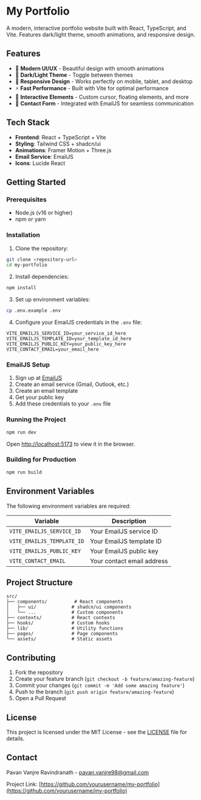 # My Portfolio

A modern, interactive portfolio website built with React, TypeScript, and Vite. Features dark/light theme, smooth animations, and responsive design.

## Features

- 🎨 **Modern UI/UX** - Beautiful design with smooth animations
- 🌙 **Dark/Light Theme** - Toggle between themes
- 📱 **Responsive Design** - Works perfectly on mobile, tablet, and desktop
- ⚡ **Fast Performance** - Built with Vite for optimal performance
- 🎯 **Interactive Elements** - Custom cursor, floating elements, and more
- 📧 **Contact Form** - Integrated with EmailJS for seamless communication

## Tech Stack

- **Frontend**: React + TypeScript + Vite
- **Styling**: Tailwind CSS + shadcn/ui
- **Animations**: Framer Motion + Three.js
- **Email Service**: EmailJS
- **Icons**: Lucide React

## Getting Started

### Prerequisites

- Node.js (v16 or higher)
- npm or yarn

### Installation

1. Clone the repository:
```bash
git clone <repository-url>
cd my-portfolio
```

2. Install dependencies:
```bash
npm install
```

3. Set up environment variables:
```bash
cp .env.example .env
```

4. Configure your EmailJS credentials in the `.env` file:
```env
VITE_EMAILJS_SERVICE_ID=your_service_id_here
VITE_EMAILJS_TEMPLATE_ID=your_template_id_here
VITE_EMAILJS_PUBLIC_KEY=your_public_key_here
VITE_CONTACT_EMAIL=your_email_here
```

### EmailJS Setup

1. Sign up at [EmailJS](https://www.emailjs.com/)
2. Create an email service (Gmail, Outlook, etc.)
3. Create an email template
4. Get your public key
5. Add these credentials to your `.env` file

### Running the Project

```bash
npm run dev
```

Open [http://localhost:5173](http://localhost:5173) to view it in the browser.

### Building for Production

```bash
npm run build
```

## Environment Variables

The following environment variables are required:

| Variable | Description |
|----------|-------------|
| `VITE_EMAILJS_SERVICE_ID` | Your EmailJS service ID |
| `VITE_EMAILJS_TEMPLATE_ID` | Your EmailJS template ID |
| `VITE_EMAILJS_PUBLIC_KEY` | Your EmailJS public key |
| `VITE_CONTACT_EMAIL` | Your contact email address |

## Project Structure

```
src/
├── components/          # React components
│   ├── ui/             # shadcn/ui components
│   └── ...             # Custom components
├── contexts/           # React contexts
├── hooks/              # Custom hooks
├── lib/                # Utility functions
├── pages/              # Page components
└── assets/             # Static assets
```

## Contributing

1. Fork the repository
2. Create your feature branch (`git checkout -b feature/amazing-feature`)
3. Commit your changes (`git commit -m 'Add some amazing feature'`)
4. Push to the branch (`git push origin feature/amazing-feature`)
5. Open a Pull Request

## License

This project is licensed under the MIT License - see the [LICENSE](LICENSE) file for details.

## Contact

Pavan Vanjre Ravindranath - [pavan.vanjre98@gmail.com](mailto:pavan.vanjre98@gmail.com)

Project Link: [https://github.com/yourusername/my-portfolio](https://github.com/yourusername/my-portfolio)